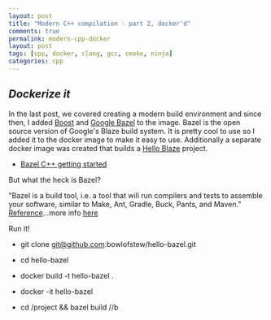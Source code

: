 ```yaml
---
layout: post
title: "Modern C++ compilation - part 2, docker'd"
comments: true
permalink: modern-cpp-docker
layout: post
tags: [cpp, docker, clang, gcc, cmake, ninja]
categories: cpp
---
```

*Dockerize it*
-----

In the last post, we covered creating a modern build environment and since then, I added [Boost](https://github.com/bowlofstew/modern-cpp-docker/commit/824eaadbdd63a5c6bc08a7a78d5b835db378d4b0) and [Google Bazel](https://github.com/bowlofstew/modern-cpp-docker/commit/1a5d35620d10cb5d83818f31fa98944758691c4d) to the image.  Bazel is the open source version of Google's Blaze build system.  It is pretty cool to use so I added it to the docker image to make it easy to use.  Additionally a separate docker image was created that builds a [Hello Blaze](https://github.com/bowlofstew/hello-bazel) project.

  * [Bazel C++ getting started](http://bazel.io/docs/cpp.html)

But what the heck is Bazel?

"Bazel is a build tool, i.e. a tool that will run compilers and tests to assemble your software, similar to Make, Ant, Gradle, Buck, Pants, and Maven."  [Reference](http://bazel.io/faq.html)...more info [here](http://google-engtools.blogspot.com/2011/08/build-in-cloud-how-build-system-works.html)

Run it!

  * git clone git@github.com:bowlofstew/hello-bazel.git

  * cd hello-bazel

  * docker build -t hello-bazel .

  * docker -it hello-bazel

  * cd /project && bazel build //b

